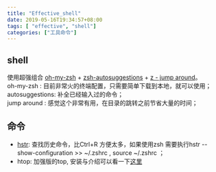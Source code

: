 ```yaml
---
title: "Effective_shell"
date: 2019-05-16T19:34:57+08:00
tags: [ "effective", "shell"]
categories: ["工具命令"]
---
```



## shell  

使用超强组合 [oh-my-zsh](https://ohmyz.sh/) + [zsh-autosuggestions](git@github.com:zsh-users/zsh-autosuggestions.git) + [z - jump around](git@github.com:rupa/z.git)。  
oh-my-zsh : 目前非常火的终端配置，只需要简单下载到本地，就可以使用；  
autosuggestions: 补全已经输入过的命令；  
jump around : 感觉这个非常有用，在目录的跳转之前节省大量的时间；


## 命令 
 
* [hstr](https://github.com/dvorka/hstr): 查找历史命令，比Ctrl+R 方便太多，如果使用zsh 需要执行hstr --show-configuration >> ~/.zshrc , source ~/.zshrc ；     
* htop: 加强版的top, 安装与介绍可以看一下[这里](https://cloud.tencent.com/developer/article/1115041)